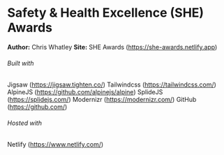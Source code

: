 # Safety & Health Excellence (SHE) Awards

**Author:** Chris Whatley
**Site:** SHE Awards (https://she-awards.netlify.app)

###### Built with
Jigsaw (https://jigsaw.tighten.co/)
Tailwindcss (https://tailwindcss.com/)
AlpineJS (https://github.com/alpinejs/alpine)
SplideJS (https://splidejs.com/)
Modernizr (https://modernizr.com/)
GitHub (https://github.com/)

###### Hosted with
Netlify (https://www.netlify.com/)